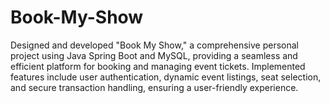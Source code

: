 # Book-My-Show
Designed and developed "Book My Show," a comprehensive personal project using Java Spring Boot and MySQL, providing a seamless and efficient platform for booking and managing event tickets. Implemented features include user authentication, dynamic event listings, seat selection, and secure transaction handling, ensuring a user-friendly experience.
